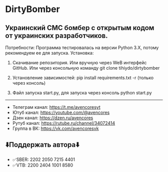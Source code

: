 # DirtyBomber
<h2>Украинский СМС бомбер с открытым кодом от украинских разработчиков.</h2>

Потребности:
Программа тестировалась на версии Python 3.X, потому рекомендуем ее для запуска.
Установка:
1. Скачивание репозитория.
Или вручную через WeB интерфейс GitHub.
Или через консольную команду git clone tihiydo/dirtybomber

2. Установление зависимостей:
pip install requirements.txt -r (только через консоль)
3. Файл запуска start.py, для запуска через консоль
python start.py

---
- Телеграм канал: https://t.me/avencoresyt
- Ютуб канал: https://youtube.com/@avencores
- Дзен канал: https://dzen.ru/avencores
- Рутуб канал: https://rutube.ru/channel/34072414
- Группа в ВК: https://vk.com/avencoresvk

## ⬇️Поддержать автора⬇️
- ✅SBER: 2202 2050 7215 4401
- ✅VTB: 2200 2404 1001 8580
